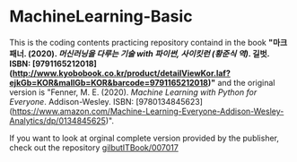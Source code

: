# MachineLearning-Basic

This is the coding contents practicing repository containd in the book **"마크 패너. (2020). *머신러닝을 다루는 기술 with 파이썬, 사이킷런 (황준식 역)*. 길벗. ISBN: [9791165212018] (http://www.kyobobook.co.kr/product/detailViewKor.laf?ejkGb=KOR&mallGb=KOR&barcode=9791165212018)"** and the original version is "Fenner, M. E. (2020). *Machine Learning with Python for Everyone*. Addison-Wesley. ISBN: [9780134845623] (https://www.amazon.com/Machine-Learning-Everyone-Addison-Wesley-Analytics/dp/0134845625)".

If you want to look at orginal complete version provided by the publisher, 
check out the repository [gilbutITBook/007017](https://github.com/gilbutITbook/007017)